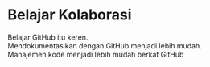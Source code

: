 
# Belajar Kolaborasi
Belajar GitHub itu keren.<br>
Mendokumentasikan dengan GitHub menjadi lebih mudah.<br>
Manajemen kode menjadi lebih mudah berkat GitHub
